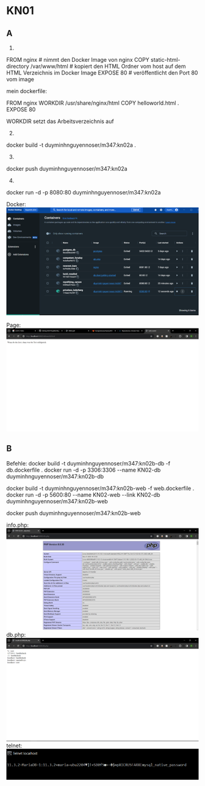 # KN01

## A
1.
FROM nginx # nimmt den Docker Image von nginx
COPY static-html-directory /var/www/html # kopiert den HTML Ordner vom host auf dem HTML Verzeichnis im Docker Image
EXPOSE 80 # veröffentlicht den Port 80 vom image


mein dockerfile:

FROM nginx
WORKDIR /usr/share/nginx/html
COPY helloworld.html .
EXPOSE 80

WORKDIR setzt das Arbeitsverzeichnis auf 

2.
docker build -t duyminhnguyennoser/m347:kn02a .

3.
docker push duyminhnguyennoser/m347:kn02a

4.
docker run -d -p 8080:80 duyminhnguyennoser/m347:kn02a

Docker: ![alt text](https://github.com/duyminh-nguyen/M347DuyMinhNguyenTBZ/blob/main/KN02/imagecontainerkn02a.png)

Page: ![alt text](https://github.com/duyminh-nguyen/M347DuyMinhNguyenTBZ/blob/main/KN02/helloworldpicture.png)

## B 

Befehle:
docker build -t duyminhnguyennoser/m347:kn02b-db -f db.dockerfile .
docker run -d -p 3306:3306 --name KN02-db duyminhnguyennoser/m347:kn02b-db

docker build -t duyminhnguyennoser/m347:kn02b-web -f web.dockerfile .
docker run -d -p 5600:80 --name KN02-web --link KN02-db duyminhnguyennoser/m347:kn02b-web

docker push duyminhnguyennoser/m347:kn02b-web

info.php: ![alt text](https://github.com/duyminh-nguyen/M347DuyMinhNguyenTBZ/blob/main/KN02/info.png)
db.php: ![alt text](https://github.com/duyminh-nguyen/M347DuyMinhNguyenTBZ/blob/main/KN02/db.png)
telnet: ![alt text](https://github.com/duyminh-nguyen/M347DuyMinhNguyenTBZ/blob/main/KN02/telnet.png)


